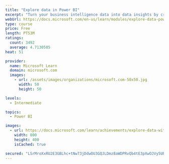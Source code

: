 ```yaml
---
title: "Explore data in Power BI"
excerpt: "Turn your business intelligence data into data insights by creating and configuring Power BI dashboards."
webUrl: https://docs.microsoft.com/en-us/learn/modules/explore-data-power-bi/
type: course
price: Free
length: PT53M
ratings:
  count: 3492
  average: 4.7130585
heat: 51

provider:
  name: Microsoft Learn
  domain: microsoft.com
  images:
    - url: /assets/images/organizations/microsoft.com-50x50.jpg
      width: 50
      height: 50

levels:
  - Intermediate

topics:
  - Power BI

images:
  - url: https://docs.microsoft.com/learn/achievements/explore-data-with-power-bi-desktop-social.png
    width: 800
    height: 400
    isCached: true

secured: "LSrMroXxRU2E3GBLhc+tNw73jDdwOU3GQJLDmz8aWDPRvQb4tE3pXwOJVy5URLLhI65TkKGYxy8g3qxRKuD+8HqeiG3hqrjftQyfFankWp1yL0+eIr+471BhcxQPzpKGSnnU+fGRWTWwXA64F2i91v31DGPMN55JyRQuxrDz6447x8sk5krCktabwLfdPsuhhdkhdpiWbh+Q7AaCdb5vwTM/bBDSnFqR7Kllr0gcSWHTrjpMm9aMsI7yXstDLQisx0Qs/Jcwql2AuJg5SAhP19IfGuv7dGMOyYQiBT+dFKWoMcXszUwSgeE68NN1zPlrooNC2yCnwA5ckQat0u4QOinNkORSJnU3wXfuk1f2A0YZvMb/Dqm5D9txo4YHDuZu5XJBr36ElIMrvOCWyq0JtQD1vrF8/owt3CD3WcO+gv4=;cEYDVbuNqVqSmCOgJDeDEw=="
---
```


